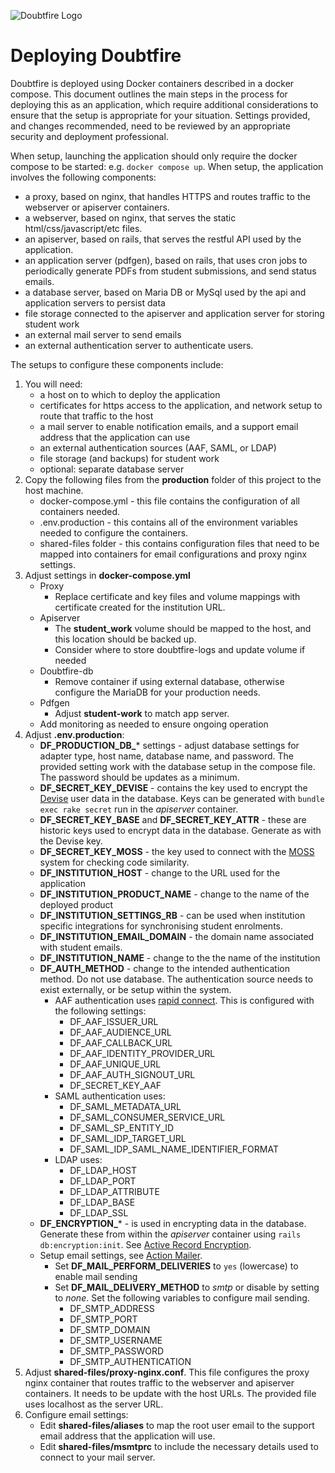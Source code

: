 ![Doubtfire Logo](http://puu.sh/lyClF/fde5bfbbe7.png)

# Deploying Doubtfire

Doubtfire is deployed using Docker containers described in a docker compose. This document outlines the main steps in the process for deploying this as an application, which require additional considerations to ensure that the setup is appropriate for your situation. Settings provided, and changes recommended, need to be reviewed by an appropriate security and deployment professional.

When setup, launching the application should only require the docker compose to be started: e.g. `docker compose up`. When setup, the application involves the following components:

- a proxy, based on nginx, that handles HTTPS and routes traffic to the webserver or apiserver containers.
- a webserver, based on nginx, that serves the static html/css/javascript/etc files.
- an apiserver, based on rails, that serves the restful API used by the application.
- an application server (pdfgen), based on rails, that uses cron jobs to periodically generate PDFs from student submissions, and send status emails.
- a database server, based on Maria DB or MySql used by the api and application servers to persist data
- file storage connected to the apiserver and application server for storing student work
- an external mail server to send emails
- an external authentication server to authenticate users.

The setups to configure these components include:

1. You will need:
   - a host on to which to deploy the application
   - certificates for https access to the application, and network setup to route that traffic to the host
   - a mail server to enable notification emails, and a support email address that the application can use
   - an external authentication sources (AAF, SAML, or LDAP)
   - file storage (and backups) for student work
   - optional: separate database server
2. Copy the following files from the **production** folder of this project to the host machine.
   - docker-compose.yml - this file contains the configuration of all containers needed.
   - .env.production - this contains all of the environment variables needed to configure the containers.
   - shared-files folder - this contains configuration files that need to be mapped into containers for email configurations and proxy nginx settings.
3. Adjust settings in **docker-compose.yml**
    - Proxy
      - Replace certificate and key files and volume mappings with certificate created for the institution URL.
    - Apiserver
      - The **student_work** volume should be mapped to the host, and this location should be backed up.
      - Consider where to store doubtfire-logs and update volume if needed
    - Doubtfire-db
      - Remove container if using external database, otherwise configure the MariaDB for your production needs.
    - Pdfgen
      - Adjust **student-work** to match app server.
    - Add monitoring as needed to ensure ongoing operation
4. Adjust **.env.production**:
   - **DF_PRODUCTION_DB_*** settings - adjust database settings for adapter type, host name, database name, and password. The provided setting work with the database setup in the compose file. The password should be updates as a minimum.
   - **DF_SECRET_KEY_DEVISE** - contains the key used to encrypt the [Devise](https://github.com/heartcombo/devise) user data in the database. Keys can be generated with `bundle exec rake secret` run in the *apiserver* container.
   - **DF_SECRET_KEY_BASE** and **DF_SECRET_KEY_ATTR** - these are historic keys used to encrypt data in the database. Generate as with the Devise key.
   - **DF_SECRET_KEY_MOSS** - the key used to connect with the [MOSS](http://moss.stanford.edu) system for checking code similarity.
   - **DF_INSTITUTION_HOST** - change to the URL used for the application
   - **DF_INSTITUTION_PRODUCT_NAME** - change to the name of the deployed product
   - **DF_INSTITUTION_SETTINGS_RB** - can be used when institution specific integrations for synchronising student enrolments.
   - **DF_INSTITUTION_EMAIL_DOMAIN** - the domain name associated with student emails.
   - **DF_INSTITUTION_NAME** - change to the the name of the institution
   - **DF_AUTH_METHOD** - change to the intended authentication method. Do not use database. The authentication source needs to exist externally, or be setup within the system.
     - AAF authentication uses [rapid connect](https://rapid.aaf.edu.au). This is configured with the following settings:
       - DF_AAF_ISSUER_URL
       - DF_AAF_AUDIENCE_URL
       - DF_AAF_CALLBACK_URL
       - DF_AAF_IDENTITY_PROVIDER_URL
       - DF_AAF_UNIQUE_URL
       - DF_AAF_AUTH_SIGNOUT_URL
       - DF_SECRET_KEY_AAF
     - SAML authentication uses:
       - DF_SAML_METADATA_URL
       - DF_SAML_CONSUMER_SERVICE_URL
       - DF_SAML_SP_ENTITY_ID
       - DF_SAML_IDP_TARGET_URL
       - DF_SAML_IDP_SAML_NAME_IDENTIFIER_FORMAT
     - LDAP uses:
       - DF_LDAP_HOST
       - DF_LDAP_PORT
       - DF_LDAP_ATTRIBUTE
       - DF_LDAP_BASE
       - DF_LDAP_SSL
   - **DF_ENCRYPTION_*** - is used in encrypting data in the database. Generate these from within the *apiserver* container using `rails db:encryption:init`. See [Active Record Encryption](https://guides.rubyonrails.org/active_record_encryption.html).
   - Setup email settings, see [Action Mailer](https://guides.rubyonrails.org/action_mailer_basics.html).
     - Set **DF_MAIL_PERFORM_DELIVERIES** to `yes` (lowercase) to enable mail sending
     - Set **DF_MAIL_DELIVERY_METHOD** to *smtp* or disable by setting to *none*. Set the following variables to configure mail sending.
       - DF_SMTP_ADDRESS
       - DF_SMTP_PORT
       - DF_SMTP_DOMAIN
       - DF_SMTP_USERNAME
       - DF_SMTP_PASSWORD
       - DF_SMTP_AUTHENTICATION
5. Adjust **shared-files/proxy-nginx.conf**. This file configures the proxy nginx container that routes traffic to the webserver and apiserver containers. It needs to be update with the host URLs. The provided file uses localhost as the server URL.
6. Configure email settings:
   - Edit **shared-files/aliases** to map the root user email to the support email address that the application will use.
   - Edit **shared-files/msmtprc** to include the necessary details used to connect to your mail server.

